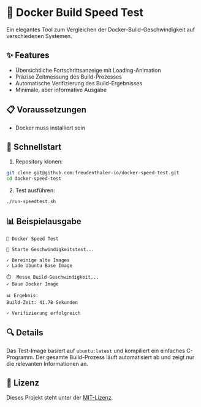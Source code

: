 # 🚀 Docker Build Speed Test

Ein elegantes Tool zum Vergleichen der Docker-Build-Geschwindigkeit auf verschiedenen Systemen.

## ✨ Features

- Übersichtliche Fortschrittsanzeige mit Loading-Animation
- Präzise Zeitmessung des Build-Prozesses
- Automatische Verifizierung des Build-Ergebnisses
- Minimale, aber informative Ausgabe

## 📋 Voraussetzungen

- Docker muss installiert sein

## 🚀 Schnellstart

1. Repository klonen:
```bash
git clone git@github.com:freudenthaler-io/docker-speed-test.git
cd docker-speed-test
```

2. Test ausführen:
```bash
./run-speedtest.sh
```

## 📊 Beispielausgabe

```
🚀 Docker Speed Test

🔄 Starte Geschwindigkeitstest...

✓ Bereinige alte Images
✓ Lade Ubuntu Base Image

⏱️  Messe Build-Geschwindigkeit...
✓ Baue Docker Image

📊 Ergebnis:
Build-Zeit: 41.78 Sekunden

✓ Verifizierung erfolgreich
```

## 🔍 Details

Das Test-Image basiert auf `ubuntu:latest` und kompiliert ein einfaches C-Programm. Der gesamte Build-Prozess läuft automatisiert ab und zeigt nur die relevanten Informationen an.

## 📜 Lizenz

Dieses Projekt steht unter der [MIT-Lizenz](LICENSE).

